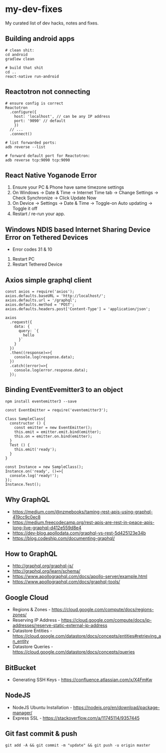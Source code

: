 # my-dev-fixes
My curated list of dev hacks, notes and fixes.

## Building android apps

```
# clean shit:
cd android
gradlew clean

# build that shit
cd ..
react-native run-android
```

## Reactotron not connecting

```
# ensure config is correct
Reactotron
  .configure({
    host: 'localhost', // can be any IP address
	port: '9090' // default
    })
  // ...
  .connect()
  
# list forwarded ports:
adb reverse --list

# forward default port for Reactotron:
adb reverse tcp:9090 tcp:9090
```

## React Native Yoganode Error

1. Ensure your PC & Phone have same timezone settings
2. On Windows -> Date & Time -> Internet Time tab -> Change Settings -> Check Synchronize -> Click Update Now
3. On Device -> Settings -> Date & Time -> Toggle-on Auto updating -> Toggle it off
4. Restart / re-run your app.

## Windows NDIS based Internet Sharing Device Error on Tethered Devices

* Error codes 31 & 10

1. Restart PC
2. Restart Tethered Device

## Axios simple graphql client

```
const axios = require('axios');
axios.defaults.baseURL = 'http://localhost/';
axios.defaults.url = '/graphql';
axios.defaults.method = 'POST';
axios.defaults.headers.post['Content-Type'] = 'application/json';

axios
  .request({
    data: {
      query: `{
        hello
      }`
    }
  })
  .then((response)=>{
    console.log(response.data);
  })
  .catch((error)=>{
    console.log(error.response.data);
  });
```

## Binding EventEvemitter3 to an object

`npm install eventemitter3 --save`

```
const EventEmitter = require('eventemitter3');

Class SampleClass{
  constructor () {
    const emitter = new EventEmitter();
    this.emit = emitter.emit.bind(emitter);
    this.on = emitter.on.bind(emitter);
  }
  Test () {
    this.emit('ready');
  }
}

const Instance = new SampleClass();
Instance.on('ready', ()=>{
  console.log('ready!');
});
Instance.Test();
```

## Why GraphQL

* https://medium.com/@nzmebooks/taming-rest-apis-using-graphql-419cc9c0ec8
* https://medium.freecodecamp.org/rest-apis-are-rest-in-peace-apis-long-live-graphql-d412e559d8e4
* https://dev-blog.apollodata.com/graphql-vs-rest-5d425123e34b
* https://blog.codeship.com/documenting-graphql/

## How to GraphQL

* http://graphql.org/graphql-js/
* http://graphql.org/learn/schema/
* https://www.apollographql.com/docs/apollo-server/example.html
* https://www.apollographql.com/docs/graphql-tools/

## Google Cloud

* Regions & Zones - https://cloud.google.com/compute/docs/regions-zones/
* Reserving IP Address - https://cloud.google.com/compute/docs/ip-addresses/reserve-static-external-ip-address
* Datastore Entities - https://cloud.google.com/datastore/docs/concepts/entities#retrieving_an_entity
* Datastore Queries - https://cloud.google.com/datastore/docs/concepts/queries

## BitBucket

* Generating SSH Keys - https://confluence.atlassian.com/x/X4FmKw

## NodeJS

* NodeJS Ubuntu Installation - https://nodejs.org/en/download/package-manager/
* Express SSL - https://stackoverflow.com/a/11745114/9357445

## Git fast commit & push

```
git add -A && git commit -m "update" && git push -u origin master
```
